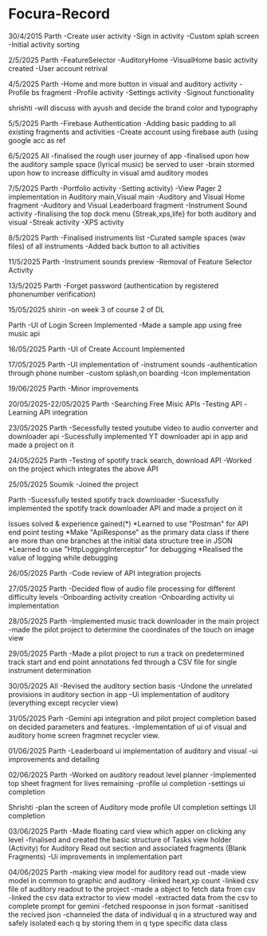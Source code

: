 # Focura-Record

30/4/2015
Parth
-Create user activity
-Sign in activity
-Custom splah screen
-Initial activity sorting

2/5/2025
Parth
-FeatureSelector
-AuditoryHome
-VisualHome basic activity created
-User account retrival

4/5/2025
Parth
-Home and more button in visual and auditory activity
-Profile bs fragment
-Profile activity
-Settings activity
-Signout functionality

shrishti 
-will discuss with ayush and decide the brand color and typography

5/5/2025
Parth
-Firebase Authentication
-Adding basic padding to all existing fragments and activities 
-Create account using firebase auth (using google acc as ref

6/5/2025
All
-finalised the rough user journey of app
-finalised upon how the auditory sample space (lyrical music) be served to user
-brain stormed upon how to increase difficulty in visual amd auditory modes

7/5/2025
Parth
-Portfolio activity
-Setting activity)
-View Pager 2 implementation in Auditory main,Visual main
-Auditory and Visual Home fragment
-Auditory and Visual Leaderboard fragment
-Instrument Sound activity
-finalising the top dock menu {Streak,xps,life} for both auditory and visual
-Streak activity
-XPS activity

8/5/2025
Parth
-Finalised instruments list
-Curated sample spaces (wav files) of all instruments
-Added back button to all activities

11/5/2025
Parth
-Instrument sounds preview
-Removal of Feature Selector Activity

13/5/2025
Parth
-Forget password (authentication by registered phonenumber verification)


15/05/2025
shirin
-on week 3 of course 2 of DL

Parth
-UI of Login Screen Implemented
-Made a sample app using free music api

16/05/2025
Parth
-UI of Create Account Implemented 

17/05/2025
Parth
-UI implementation of 
    -instrument sounds
    -authentication through phone number
    -custom splash,on boarding
-Icon implementation

19/06/2025
Parth
-Minor improvements

20/05/2025-22/05/2025
Parth
-Searching Free Misic APIs
-Testing API
-Learning API integration

23/05/2025
Parth
-Secessfully tested youtube video to audio converter and downloader api
-Sucessfully implemented YT downloader api in app and made a project on it

24/05/2025
Parth
-Testing of spotify track search, download API
-Worked on the project which integrates the above API

25/05/2025
Soumik
-Joined the project

Parth
-Sucessfully tested spotify track downloader
-Sucessfully implemented the spotify track downloader API and made a project on it

Issues solved & experience gained(*)
*Learned to use "Postman" for API end point testing 
*Make "ApiResponse" as the primary data class if there are more than one branches at the initial data structure tree in JSON
*Learned to use "HttpLoggingInterceptor" for debugging
*Realised the value of logging while debugging


26/05/2025
Parth
-Code review of API integration projects

27/05/2025
Parth
-Decided flow of audio file processing for different difficulty levels
-Onboarding activity creation
-Onboarding activity ui implementation

28/05/2025
Parth
-Implemented music track downloader in the main project
-made the pilot project to determine the coordinates of the touch on image view

29/05/2025
Parth
-Made a pilot project to run a track on predetermined track start and end point annotations fed through a CSV file for single instrument determination

30/05/2025
All
-Revised the auditory section basis
-Undone the unrelated provisions in auditory section in app
-Ui implementation of auditory (everything except recycler view)

31/05/2025
Parh
-Gemini api integration and pilot project completion based on decided parameters and features. 
-Implementation of ui of visual and auditory home screen fragmnet recycler view. 

01/06/2025
Parth
-Leaderboard ui implementation of auditory and visual
-ui improvements and detailing

02/06/2025
Parth
-Worked on auditory readout level planner 
-Implemented top sheet fragment for lives remaining
-profile ui completion
-settings ui completion

Shrishti
-plan the screen of Auditory mode 
profile UI completion
settings UI completion

03/06/2025
Parth
-Made floating card view which apper on clicking any level
-finalised and created the basic structure of Tasks view holder (Activity) for Auditory Read out section and associated fragments (Blank Fragments)
-Ui improvements in implementation part

04/06/2025
Parth
-making view model for auditory read out
-made view model in common to graphic and auditory
-linked heart,xp count
-linked csv file of auditory readout to the project
-made a object to fetch data from csv
-linked the csv data extractor to view model
-extracted data from the csv to complete prompt for gemini
-fetched respoonse in json format
-sanitised the recived json
-channeled the data of individual q in a structured way and safely isolated each q by storing them in q type specific data class
